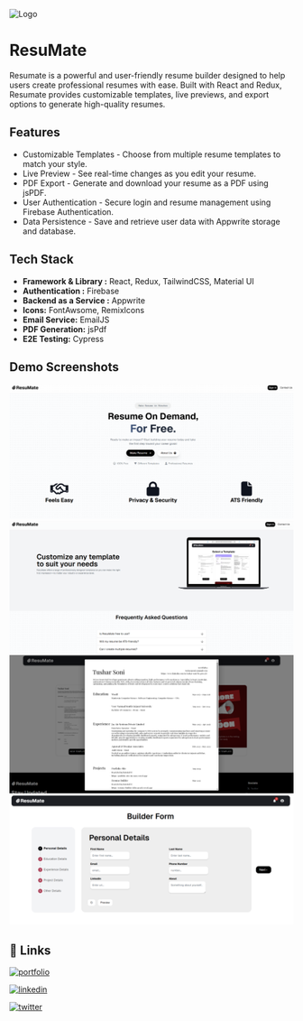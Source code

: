 
![Logo](https://i.postimg.cc/gc1Qhvxv/Screenshot-2024-12-24-230301.png)


# ResuMate

Resumate is a powerful and user-friendly resume builder designed to help users create professional resumes with ease. Built with React and Redux, Resumate provides customizable templates, live previews, and export options to generate high-quality resumes.


## Features

- Customizable Templates - Choose from multiple resume templates to match your style.
- Live Preview - See real-time changes as you edit your resume.
- PDF Export - Generate and download your resume as a PDF using jsPDF.
- User Authentication - Secure login and resume management using Firebase Authentication.
- Data Persistence - Save and retrieve user data with Appwrite storage and database.


## Tech Stack

- **Framework & Library :** React, Redux, TailwindCSS, Material UI
- **Authentication :** Firebase
- **Backend as a Service :** Appwrite
- **Icons:** FontAwsome, RemixIcons
- **Email Service:** EmailJS
- **PDF Generation:** jsPdf
- **E2E Testing:** Cypress

## Demo Screenshots

![Homepage](./src/assets/screenshots/landing.png)
![Homepage](./src/assets/screenshots/landing2.png)
![Templates](./src/assets/screenshots/template.png)
![Builer Form](./src/assets/screenshots/builder.png)


## 🔗 Links
[![portfolio](https://img.shields.io/badge/my_portfolio-000?style=for-the-badge&logo=ko-fi&logoColor=white)](https://portfolio-site-six-navy.vercel.app/)

[![linkedin](https://img.shields.io/badge/linkedin-0A66C2?style=for-the-badge&logo=linkedin&logoColor=white)](https://www.linkedin.com/in/tushar-soni-b0426022b/)

[![twitter](https://img.shields.io/badge/twitter-1DA1F2?style=for-the-badge&logo=twitter&logoColor=white)](https://x.com/ts28_7)

